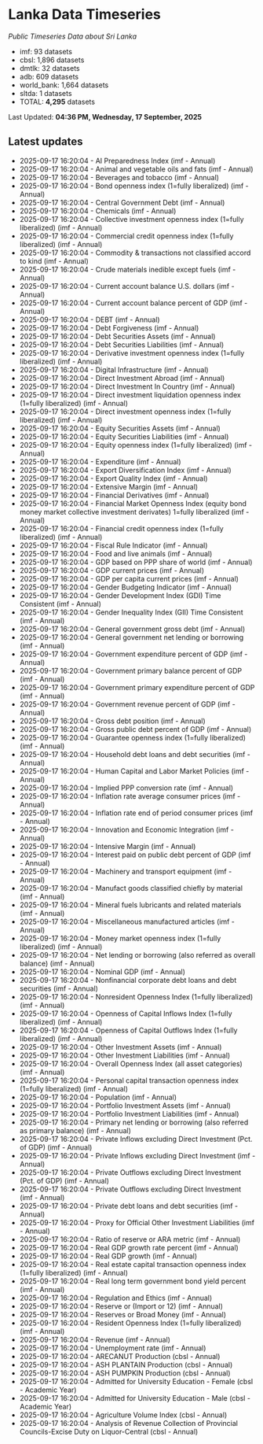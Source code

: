 # Lanka Data Timeseries
*Public Timeseries Data about Sri Lanka*

* imf: 93 datasets
* cbsl: 1,896 datasets
* dmtlk: 32 datasets
* adb: 609 datasets
* world_bank: 1,664 datasets
* sltda: 1 datasets
* TOTAL: **4,295** datasets

Last Updated: **04:36 PM, Wednesday, 17 September, 2025**

## Latest updates

* 2025-09-17 16:20:04 - AI Preparedness Index (imf - Annual)
* 2025-09-17 16:20:04 - Animal and vegetable oils and fats (imf - Annual)
* 2025-09-17 16:20:04 - Beverages and tobacco (imf - Annual)
* 2025-09-17 16:20:04 - Bond openness index (1=fully liberalized) (imf - Annual)
* 2025-09-17 16:20:04 - Central Government Debt (imf - Annual)
* 2025-09-17 16:20:04 - Chemicals (imf - Annual)
* 2025-09-17 16:20:04 - Collective investment openness index (1=fully liberalized) (imf - Annual)
* 2025-09-17 16:20:04 - Commercial credit openness index (1=fully liberalized) (imf - Annual)
* 2025-09-17 16:20:04 - Commodity & transactions not classified accord to kind (imf - Annual)
* 2025-09-17 16:20:04 - Crude materials inedible except fuels (imf - Annual)
* 2025-09-17 16:20:04 - Current account balance U.S. dollars (imf - Annual)
* 2025-09-17 16:20:04 - Current account balance percent of GDP (imf - Annual)
* 2025-09-17 16:20:04 - DEBT (imf - Annual)
* 2025-09-17 16:20:04 - Debt Forgiveness (imf - Annual)
* 2025-09-17 16:20:04 - Debt Securities Assets (imf - Annual)
* 2025-09-17 16:20:04 - Debt Securities Liabilities (imf - Annual)
* 2025-09-17 16:20:04 - Derivative investment openness index (1=fully liberalized) (imf - Annual)
* 2025-09-17 16:20:04 - Digital Infrastructure (imf - Annual)
* 2025-09-17 16:20:04 - Direct Investment Abroad (imf - Annual)
* 2025-09-17 16:20:04 - Direct Investment In Country (imf - Annual)
* 2025-09-17 16:20:04 - Direct investment liquidation openness index (1=fully liberalized) (imf - Annual)
* 2025-09-17 16:20:04 - Direct investment openness index (1=fully liberalized) (imf - Annual)
* 2025-09-17 16:20:04 - Equity Securities Assets (imf - Annual)
* 2025-09-17 16:20:04 - Equity Securities Liabilities (imf - Annual)
* 2025-09-17 16:20:04 - Equity openness index (1=fully liberalized) (imf - Annual)
* 2025-09-17 16:20:04 - Expenditure (imf - Annual)
* 2025-09-17 16:20:04 - Export Diversification Index (imf - Annual)
* 2025-09-17 16:20:04 - Export Quality Index (imf - Annual)
* 2025-09-17 16:20:04 - Extensive Margin (imf - Annual)
* 2025-09-17 16:20:04 - Financial Derivatives (imf - Annual)
* 2025-09-17 16:20:04 - Financial Market Openness Index (equity bond money market collective investment derivates) 1=fully liberalized (imf - Annual)
* 2025-09-17 16:20:04 - Financial credit openness index (1=fully liberalized) (imf - Annual)
* 2025-09-17 16:20:04 - Fiscal Rule Indicator (imf - Annual)
* 2025-09-17 16:20:04 - Food and live animals (imf - Annual)
* 2025-09-17 16:20:04 - GDP based on PPP share of world (imf - Annual)
* 2025-09-17 16:20:04 - GDP current prices (imf - Annual)
* 2025-09-17 16:20:04 - GDP per capita current prices (imf - Annual)
* 2025-09-17 16:20:04 - Gender Budgeting Indicator (imf - Annual)
* 2025-09-17 16:20:04 - Gender Development Index (GDI) Time Consistent (imf - Annual)
* 2025-09-17 16:20:04 - Gender Inequality Index (GII) Time Consistent (imf - Annual)
* 2025-09-17 16:20:04 - General government gross debt (imf - Annual)
* 2025-09-17 16:20:04 - General government net lending or borrowing (imf - Annual)
* 2025-09-17 16:20:04 - Government expenditure percent of GDP (imf - Annual)
* 2025-09-17 16:20:04 - Government primary balance percent of GDP (imf - Annual)
* 2025-09-17 16:20:04 - Government primary expenditure percent of GDP (imf - Annual)
* 2025-09-17 16:20:04 - Government revenue percent of GDP (imf - Annual)
* 2025-09-17 16:20:04 - Gross debt position (imf - Annual)
* 2025-09-17 16:20:04 - Gross public debt percent of GDP (imf - Annual)
* 2025-09-17 16:20:04 - Guarantee openness index (1=fully liberalized) (imf - Annual)
* 2025-09-17 16:20:04 - Household debt loans and debt securities (imf - Annual)
* 2025-09-17 16:20:04 - Human Capital and Labor Market Policies (imf - Annual)
* 2025-09-17 16:20:04 - Implied PPP conversion rate (imf - Annual)
* 2025-09-17 16:20:04 - Inflation rate average consumer prices (imf - Annual)
* 2025-09-17 16:20:04 - Inflation rate end of period consumer prices (imf - Annual)
* 2025-09-17 16:20:04 - Innovation and Economic Integration (imf - Annual)
* 2025-09-17 16:20:04 - Intensive Margin (imf - Annual)
* 2025-09-17 16:20:04 - Interest paid on public debt percent of GDP (imf - Annual)
* 2025-09-17 16:20:04 - Machinery and transport equipment (imf - Annual)
* 2025-09-17 16:20:04 - Manufact goods classified chiefly by material (imf - Annual)
* 2025-09-17 16:20:04 - Mineral fuels lubricants and related materials (imf - Annual)
* 2025-09-17 16:20:04 - Miscellaneous manufactured articles (imf - Annual)
* 2025-09-17 16:20:04 - Money market openness index (1=fully liberalized) (imf - Annual)
* 2025-09-17 16:20:04 - Net lending or borrowing (also referred as overall balance) (imf - Annual)
* 2025-09-17 16:20:04 - Nominal GDP (imf - Annual)
* 2025-09-17 16:20:04 - Nonfinancial corporate debt loans and debt securities (imf - Annual)
* 2025-09-17 16:20:04 - Nonresident Openness Index (1=fully liberalized) (imf - Annual)
* 2025-09-17 16:20:04 - Openness of Capital Inflows Index (1=fully liberalized) (imf - Annual)
* 2025-09-17 16:20:04 - Openness of Capital Outflows Index (1=fully liberalized) (imf - Annual)
* 2025-09-17 16:20:04 - Other Investment Assets (imf - Annual)
* 2025-09-17 16:20:04 - Other Investment Liabilities (imf - Annual)
* 2025-09-17 16:20:04 - Overall Openness Index (all asset categories) (imf - Annual)
* 2025-09-17 16:20:04 - Personal capital transaction openness index (1=fully liberalized) (imf - Annual)
* 2025-09-17 16:20:04 - Population (imf - Annual)
* 2025-09-17 16:20:04 - Portfolio Investment Assets (imf - Annual)
* 2025-09-17 16:20:04 - Portfolio Investment Liabilities (imf - Annual)
* 2025-09-17 16:20:04 - Primary net lending or borrowing (also referred as primary balance) (imf - Annual)
* 2025-09-17 16:20:04 - Private Inflows excluding Direct Investment (Pct. of GDP) (imf - Annual)
* 2025-09-17 16:20:04 - Private Inflows excluding Direct Investment (imf - Annual)
* 2025-09-17 16:20:04 - Private Outflows excluding Direct Investment (Pct. of GDP) (imf - Annual)
* 2025-09-17 16:20:04 - Private Outflows excluding Direct Investment (imf - Annual)
* 2025-09-17 16:20:04 - Private debt loans and debt securities (imf - Annual)
* 2025-09-17 16:20:04 - Proxy for Official Other Investment Liabilities (imf - Annual)
* 2025-09-17 16:20:04 - Ratio of reserve or ARA metric (imf - Annual)
* 2025-09-17 16:20:04 - Real GDP growth rate percent (imf - Annual)
* 2025-09-17 16:20:04 - Real GDP growth (imf - Annual)
* 2025-09-17 16:20:04 - Real estate capital transaction openness index (1=fully liberalized) (imf - Annual)
* 2025-09-17 16:20:04 - Real long term government bond yield percent (imf - Annual)
* 2025-09-17 16:20:04 - Regulation and Ethics (imf - Annual)
* 2025-09-17 16:20:04 - Reserve or (Import or 12) (imf - Annual)
* 2025-09-17 16:20:04 - Reserves or Broad Money (imf - Annual)
* 2025-09-17 16:20:04 - Resident Openness Index (1=fully liberalized) (imf - Annual)
* 2025-09-17 16:20:04 - Revenue (imf - Annual)
* 2025-09-17 16:20:04 - Unemployment rate (imf - Annual)
* 2025-09-17 16:20:04 - ARECANUT Production (cbsl - Annual)
* 2025-09-17 16:20:04 - ASH PLANTAIN Production (cbsl - Annual)
* 2025-09-17 16:20:04 - ASH PUMPKIN Production (cbsl - Annual)
* 2025-09-17 16:20:04 - Admitted for University Education - Female (cbsl - Academic Year)
* 2025-09-17 16:20:04 - Admitted for University Education - Male (cbsl - Academic Year)
* 2025-09-17 16:20:04 - Agriculture Volume Index (cbsl - Annual)
* 2025-09-17 16:20:04 - Analysis of Revenue Collection of Provincial Councils-Excise Duty on Liquor-Central (cbsl - Annual)
